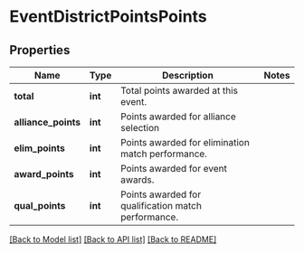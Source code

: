# EventDistrictPointsPoints

## Properties
Name | Type | Description | Notes
------------ | ------------- | ------------- | -------------
**total** | **int** | Total points awarded at this event. | 
**alliance_points** | **int** | Points awarded for alliance selection | 
**elim_points** | **int** | Points awarded for elimination match performance. | 
**award_points** | **int** | Points awarded for event awards. | 
**qual_points** | **int** | Points awarded for qualification match performance. | 

[[Back to Model list]](../README.md#documentation-for-models) [[Back to API list]](../README.md#documentation-for-api-endpoints) [[Back to README]](../README.md)


